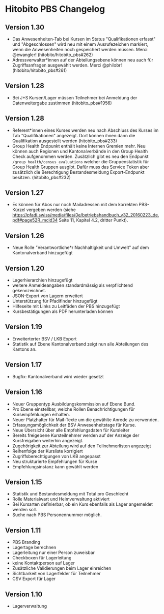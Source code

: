 # Hitobito PBS Changelog

## Version 1.30

*   Das Anwesenheiten-Tab bei Kursen im Status "Qualifikationen erfasst" und "Abgeschlossen" wird neu mit einem Ausrufezeichen markiert, wenn die Anwesenheiten noch gespeichert werden müssen. Merci @ewangler! (hitobito/hitobito_pbs#262)
*   Adressverwalter\*innen auf der Abteilungsebene können neu auch für Zugriffsanfragen ausgewählt werden. Merci @philobr! (hitobito/hitobito_pbs#261)

## Version 1.28

*   Bei J+S Kursen/Lager müssen Teilnehmer bei Anmeldung der Datenweitergabe zustimmen (hitobito_pbs#1956)

## Version 1.28

*   Referent*innen eines Kurses werden neu nach Abschluss des Kurses im Tab "Qualifikationen" angezeigt. Dort können ihnen dann die Qualifikation ausgestellt werden (hitobito_pbs#233)
*   Group Health Endpunkt enthält keine Internen Gremien mehr. Neu können auch Regionen und Kantonalverbände in den Group Health Check aufgenommen werden. Zusätzlich gibt es neu den Endpunkt `/group_health/census_evaluations` welcher die Gruppenstatistik für Group Health Gruppen ausgibt. Dafür muss das Service Token aber zusätzlich die Berechtigung Bestandesmeldung Export-Endpunkt besitzen. (hitobito_pbs#232)

## Version 1.27

*   Es können für Abos nur noch Mailadressen mit dem korrekten PBS-Kürzel vergeben werden (siehe https://pfadi.swiss/media/files/0e/betriebshandbuch_v32_20160223_de.pdf#page52R_mcid34 Seite 11, Kapitel 4.2, dritter Punkt).

## Version 1.26

*   Neue Rolle "Verantwortliche*r Nachhaltigkeit und Umwelt" auf dem Kantonalverband hinzugefügt

## Version 1.20

*   Lagerhierarchien hinzugefügt
*   weitere Anmeldeangaben standardmässig als verpflichtend gekennzeichnet.
*   JSON-Export von Lagern erweitert
*   Unterstützung für Pfadifinder hinzugefügt
*   Hilfeseite mit Links zu Leitfäden der PBS hinzugefügt
*   Kursbestätigungen als PDF herunterladen können


## Version 1.19

*   Erweiterterter BSV / LKB Export
*   Statistik auf Ebene Kantonalverband zeigt nun alle Abteilungen des Kantons an.


## Version 1.17

*   Bugfix: Kantonalverband wird wieder gesetzt


## Version 1.16

*   Neuer Gruppentyp Ausbildungskommission auf Ebene Bund.
*   Pro Ebene einstellbar, welche Rollen Benachrichtigungen für Kursempfehlungen erhalten.
*   Neuer Platzhalter für Mail-Texte um die gewählte Anrede zu verwenden.
*   Erfassungsmöglichkeit der BSV Anwesenheitstage für Kurse.
*   Neue Übersicht über alle Empfehlungsdaten für Kursleiter
*   Bereits freigebene Kursteilnehmer werden auf der Anzeige der Kursfreigaben weiterhin angezeigt.
*   Zugehörigkeit zur Abteilung wird auf den Teilnehmerlisten angezeigt
*   Reihenfolge der Kursliste korrigiert
*   Zugriffsberechtigungen von LKB angepasst
*   Neu strukturierte Empfehlungen für Kurse
*   Empfehlungsinstanz kann gewählt werden


## Version 1.15

*   Statistik und Bestandesmeldung mit Total pro Geschlecht
*   Rolle Materialwart und Heimverwaltung aktiviert
*   Bei Kursarten definierbar, ob ein Kurs ebenfalls als Lager angemeldet werden soll.
*   Suche nach PBS Personennummer möglich.


## Version 1.11

*   PBS Branding
*   Lagertage berechnen
*   Lagerleitung nur einer Person zuweisbar
*   Checkboxen für Lagerleitung
*   keine Kontaktperson auf Lager
*   Zusätzliche Validierungen beim Lager einreichen
*   Sichtbarkeit von Lagerfelder für Teilnehmer
*   CSV Export für Lager


## Version 1.10

*   Lagerverwaltung
